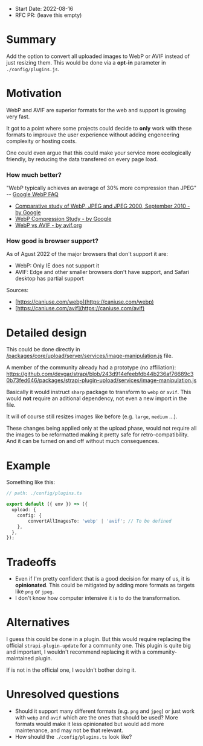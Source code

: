 - Start Date: 2022-08-16
- RFC PR: (leave this empty)

# Summary

Add the option to convert all uploaded images to WebP or AVIF instead of just resizing them.  This would be done via a **opt-in** parameter in `./config/plugins.js`. 

# Motivation

WebP and AVIF are superior formats for the web and support is growing very fast.

It got to a point where some projects could decide to **only** work with these formats to improuve the user experience without adding engeneering complexity or hosting costs.

One could even argue that this could make your service more ecologically friendly, by reducing the data transfered on every page load.

### How much better?

"WebP typically achieves an average of 30% more compression than JPEG" -- [Google WebP FAQ](https://developers.google.com/speed/webp/faq#:~:text=WebP%20typically%20achieves%20an%20average,help%20make%20the%20web%20faster.)

- [Comparative study of WebP, JPEG and JPEG 2000, September 2010 - by Google](https://developers.google.com/speed/webp/docs/c_study)
- [WebP Compression Study - by Google](https://developers.google.com/speed/webp/docs/webp_studyhttps://developers.google.com/speed/webp/docs/webp_studyhttps://developers.google.com/speed/webp/docs/webp_study)
- [WebP vs AVIF - by avif.org](https://avif.io/blog/comparisons/avif-vs-webp/)

### How good is browser support?

As of Agust 2022 of the major browsers that don't support it are:
- WebP: Only IE does not support it
- AVIF: Edge and other smaller browsers don't have support, and Safari desktop has partial support

Sources:
- [https://caniuse.com/webp](https://caniuse.com/webp)
- [https://caniuse.com/avif](https://caniuse.com/avif)

# Detailed design

This could be done directly in [/packages/core/upload/server/services/image-manipulation.js](https://github.com/strapi/strapi/blob/master/packages/core/upload/server/services/image-manipulation.js) file.

A member of the community already had a prototype (no affiliation):
https://github.com/devgar/strapi/blob/243d914efeebfdb44b236af76689c30b73fed646/packages/strapi-plugin-upload/services/image-manipulation.js

Basically it would instruct `sharp` package to transform to `webp` or `avif`. This would **not** require an aditional dependency, not even a new import in the file.

It will of course still resizes images like before (e.g. `large`, `medium` ...).

These changes being applied only at the upload phase, would not require all the images to be reformatted making it pretty safe for retro-compatibility. And it can be turned on and off without much consequences.

# Example

Something like this:
```ts
// path: ./config/plugins.ts

export default ({ env }) => ({
  upload: {
    config: {
        convertAllImagesTo: 'webp' | 'avif'; // To be defined
    },
  },
});
```

# Tradeoffs

- Even if I'm pretty confident that is a good decision for many of us, it is **opinionated**. This could be mitigated by adding more formats as targets like `png` or `jpeg`.
- I don't know how computer intensive it is to do the transformation.

# Alternatives

I guess this could be done in a plugin. But this would require replacing the official `strapi-plugin-update` for a community one. This plugin is quite big and important, I wouldn't recommend replacing it with a community-maintained plugin.

If is not in the official one, I wouldn't bother doing it.

# Unresolved questions

- Should it support many different formats (e.g. `png` and `jpeg`) or just work with `webp` and `avif` which are the ones that should be used? More formats would make it less opinionated but would add more maintenance, and may not be that relevant.
- How should the `./config/plugins.ts` look like?
